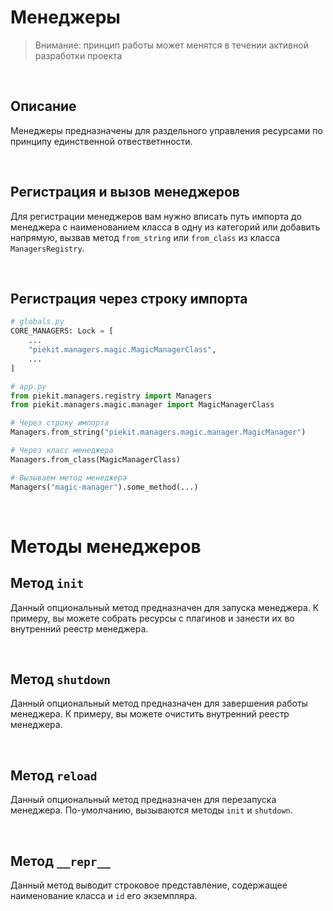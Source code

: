 # Менеджеры

> Внимание: принцип работы может менятся в течении активной разработки проекта

<br>

## Описание
Менеджеры предназначены для раздельного управления ресурсами по принципу единственной отвестветнности.

<br>

## Регистрация и вызов менеджеров
Для регистрации менеджеров вам нужно вписать путь импорта до менеджера с наименованием класса в одну из категорий или добавить напрямую, вызвав метод `from_string` или `from_class` из класса `ManagersRegistry`.

<br>

## Регистрация через строку импорта
```py
# globals.py
CORE_MANAGERS: Lock = [
    ...
    "piekit.managers.magic.MagicManagerClass",
    ...
]

# app.py
from piekit.managers.registry import Managers
from piekit.managers.magic.manager import MagicManagerClass

# Через строку импорта
Managers.from_string("piekit.managers.magic.manager.MagicManager")

# Через класс менеджера
Managers.from_class(MagicManagerClass)

# Вызываем метод менеджера
Managers("magic-manager").some_method(...)
```

<br>

# Методы менеджеров

## Метод `init`
Данный опциональный метод предназначен для запуска менеджера. К примеру, вы можете собрать ресурсы с плагинов и занести их во внутренний реестр менеджера.

<br>

## Метод `shutdown`
Данный опциональный метод предназначен для завершения работы менеджера. К примеру, вы можете очистить внутренний реестр менеджера.

<br>

## Метод `reload`
Данный опциональный метод предназначен для перезапуска менеджера. По-умолчанию, вызываются методы `init` и `shutdown`.

<br>

## Метод `__repr__`
Данный метод выводит строковое представление, содержащее наименование класса и `id` его экземпляра.
